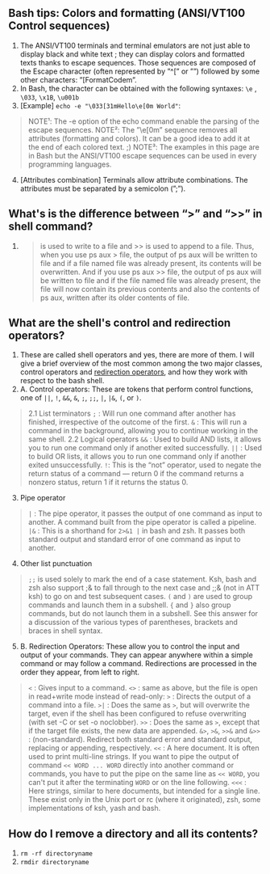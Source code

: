 ## Bash tips: Colors and formatting (ANSI/VT100 Control sequences)
1. The ANSI/VT100 terminals and terminal emulators are not just able to display black and white text ; they can display colors and formatted texts thanks to escape sequences. Those sequences are composed of the Escape character (often represented by ”^[” or ”<Esc>”) followed by some other characters: ”<Esc>[FormatCodem”.
2. In Bash, the <Esc> character can be obtained with the following syntaxes: `\e` , `\033`, `\x1B`, `\u001b`
3. [Example] `echo -e "\033[31mHello\e[0m World"`: 
> NOTE¹: The -e option of the echo command enable the parsing of the escape sequences.
> NOTE²: The ”\e[0m” sequence removes all attributes (formatting and colors). It can be a good idea to add it at the end of each colored text. ;)
> NOTE³: The examples in this page are in Bash but the ANSI/VT100 escape sequences can be used in every programming languages.
4. [Attributes combination] Terminals allow attribute combinations. The attributes must be separated by a semicolon (”;”).

## What's is the difference between “>” and “>>” in shell command?
1. > is used to write to a file and >> is used to append to a file. Thus, when you use ps aux > file, the output of ps aux will be written to file and if a file named file was already present, its contents will be overwritten. And if you use ps aux >> file, the output of ps aux will be written to file and if the file named file was already present, the file will now contain its previous contents and also the contents of ps aux, written after its older contents of file.

## What are the shell's control and redirection operators?
1. These are called shell operators and yes, there are more of them. I will give a brief overview of the most common among the two major classes, control operators and [redirection operators](https://www.gnu.org/software/bash/manual/bashref.html#Redirections), and how they work with respect to the bash shell. 
2. A. Control operators: These are tokens that perform control functions, one of `||`, `!`, `&&`, `&`, `;`, `;;`, `|`, `|&`, `(`, or `)`. 
> 2.1 List terminators
> `;` : Will run one command after another has finished, irrespective of the outcome of the first.
> `&` : This will run a command in the background, allowing you to continue working in the same shell.
> 2.2 Logical operators
> `&&` : Used to build AND lists, it allows you to run one command only if another exited successfully.
> `||` : Used to build OR lists, it allows you to run one command only if another exited unsuccessfully.
> `!`: This is the “not” operator, used to negate the return status of a command — return 0 if the command returns a nonzero status, return 1 if it returns the status 0.
3. Pipe operator
> `|` : The pipe operator, it passes the output of one command as input to another. A command built from the pipe operator is called a pipeline.
> `|&` : This is a shorthand for `2>&1 |` in bash and zsh. It passes both standard output and standard error of one command as input to another.
4. Other list punctuation
> `;;` is used solely to mark the end of a case statement. Ksh, bash and zsh also support ;& to fall through to the next case and ;;& (not in ATT ksh) to go on and test subsequent cases.
> `(` and `)` are used to group commands and launch them in a subshell. `{` and `}` also group commands, but do not launch them in a subshell. See this answer for a discussion of the various types of parentheses, brackets and braces in shell syntax.
5. B. Redirection Operators: These allow you to control the input and output of your commands. They can appear anywhere within a simple command or may follow a command. Redirections are processed in the order they appear, from left to right.
> `<` : Gives input to a command.
> `<>` : same as above, but the file is open in read+write mode instead of read-only:
> `>` : Directs the output of a command into a file.
> `>|` : Does the same as `>`, but will overwrite the target, even if the shell has been configured to refuse overwriting (with set -C or set -o noclobber).
> `>>` : Does the same as `>`, except that if the target file exists, the new data are appended.
> `&>`, `>&`, `>>&` and `&>>` : (non-standard). Redirect both standard error and standard output, replacing or appending, respectively.
> `<<` : A here document. It is often used to print multi-line strings. If you want to pipe the output of command `<< WORD ... WORD` directly into another command or commands, you have to put the pipe on the same line as `<< WORD`, you can't put it after the terminating `WORD` or on the line following. 
> `<<<` : Here strings, similar to here documents, but intended for a single line. These exist only in the Unix port or rc (where it originated), zsh, some implementations of ksh, yash and bash.

## How do I remove a directory and all its contents?
1. `rm -rf directoryname`
2. `rmdir directoryname`
